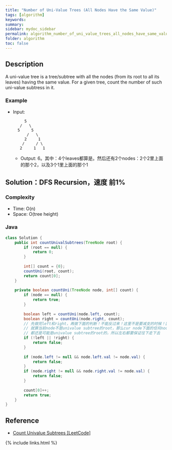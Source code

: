 ```yaml
---
title: "Number of Uni-Value Trees (All Nodes Have the Same Value)"
tags: [algorithm]
keywords:
summary:
sidebar: mydoc_sidebar
permalink: algorithm_number_of_uni_value_trees_all_nodes_have_same_value.html
folder: algorithm
toc: false
---
```


## Description
A uni-value tree is a tree/subtree with all the nodes (from its root to all its leaves) having the same value. For a given tree, 
count the number of such uni-value subtress in it.

### Example
* Input: 
  ```
       5
     /   \
    5     5
        /   \
       2     1
      /     / \
     2     1   1
  ```
  * Output: 6。其中：4个leaves都算是。然后还有2个nodes：2个2里上面的那个2，以及3个1里上面的那个1

## Solution：DFS Recursion，速度 前1%

### Complexity
* Time: O(n)
* Space: O(tree height)

### Java
```java
class Solution {
    public int countUnivalSubtrees(TreeNode root) {
        if (root == null) {
            return 0;
        }
        
        int[] count = {0};
        countUni(root, count);
        return count[0];
    }
    
    private boolean countUni(TreeNode node, int[] count) {
        if (node == null) {
            return true;
        }
        
        boolean left = countUni(node.left, count);
        boolean right = countUni(node.right, count);
        // 先做完left和right，再做下面的判断！不能反过来！这里不是要减支的时候！因为
        // 就算当前node不是univalue subtree的root，那么cur node下面的任何node
        // 都还是可能是univalue subtree的root的，所以左右都要保证往下走下去
        if (!left || !right) {
            return false;
        }
        
        if (node.left != null && node.left.val != node.val) {
            return false;
        }
        if (node.right != null && node.right.val != node.val) {
            return false;
        }
        
        count[0]++;
        return true;   
    }
}
```

## Reference
* [Count Univalue Subtrees [LeetCode]](https://leetcode.com/problems/count-univalue-subtrees/description/)

{% include links.html %}
